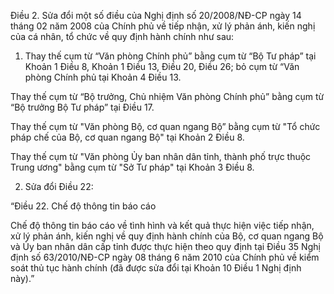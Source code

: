 Điều 2. Sửa đổi một số điều của Nghị định số 20/2008/NĐ-CP ngày 14 tháng 02 năm 2008 của Chính phủ về tiếp nhận, xử lý phản ánh, kiến nghị của cá nhân, tổ chức về quy định hành chính như sau:

1. Thay thế cụm từ “Văn phòng Chính phủ” bằng cụm từ “Bộ Tư pháp” tại Khoản 1 Điều 8, Khoản 1 Điều 13, Điều 20, Điều 26; bỏ cụm từ “Văn phòng Chính phủ tại Khoản 4 Điều 13.

Thay thế cụm từ “Bộ trưởng, Chủ nhiệm Văn phòng Chính phủ” bằng cụm từ “Bộ trưởng Bộ Tư pháp” tại Điều 17.

Thay thế cụm từ "Văn phòng Bộ, cơ quan ngang Bộ” bằng cụm từ "Tổ chức pháp chế của Bộ, cơ quan ngang Bộ" tại Khoản 2 Điều 8.

Thay thế cụm từ "Văn phòng Ủy ban nhân dân tỉnh, thành phố trực thuộc Trung ương" bằng cụm từ "Sở Tư pháp" tại Khoản 3 Điều 8.

2. Sửa đổi Điều 22:

“Điều 22. Chế độ thông tin báo cáo

Chế độ thông tin báo cáo về tình hình và kết quả thực hiện việc tiếp nhận, xử lý phản ánh, kiến nghị về quy định hành chính của Bộ, cơ quan ngang Bộ và Ủy ban nhân dân cấp tỉnh được thực hiện theo quy định tại Điều 35 Nghị định số 63/2010/NĐ-CP ngày 08 tháng 6 năm 2010 của Chính phủ về kiểm soát thủ tục hành chính (đã được sửa đổi tại Khoản 10 Điều 1 Nghị định này).”
